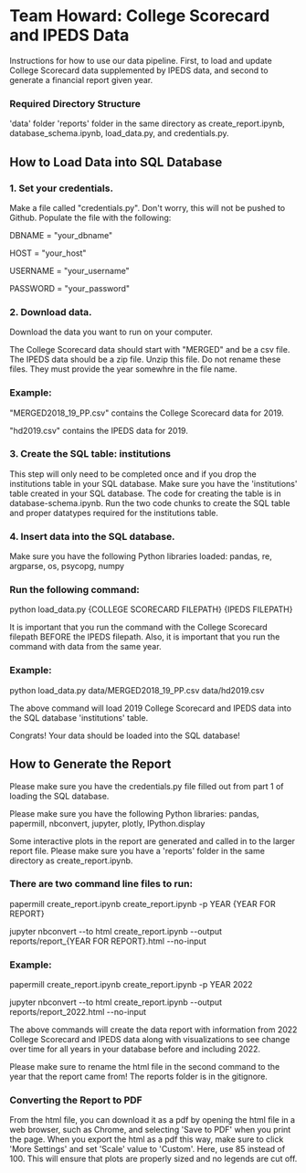 # Team Howard: College Scorecard and IPEDS Data
Instructions for how to use our data pipeline. First, to load and update College Scorecard data supplemented by IPEDS data, and second to generate a financial report given year.

### Required Directory Structure
'data' folder
'reports' folder 
in the same directory as create_report.ipynb, database_schema.ipynb, load_data.py, and credentials.py.

## How to Load Data into SQL Database

### 1. Set your credentials.
Make a file called "credentials.py". Don't worry, this will not be pushed to Github. 
Populate the file with the following:

DBNAME = "your_dbname"

HOST = "your_host"

USERNAME = "your_username"

PASSWORD = "your_password"


### 2. Download data.
Download the data you want to run on your computer.

The College Scorecard data should start with "MERGED" and be a csv file. The IPEDS data should be a zip file. Unzip this file. Do not rename these files. They must provide the year somewhre in the file name.

### Example:

"MERGED2018_19_PP.csv" contains the College Scorecard data for 2019.

"hd2019.csv" contains the IPEDS data for 2019.

### 3. Create the SQL table: institutions
This step will only need to be completed once and if you drop the institutions table in your SQL database.
Make sure you have the 'institutions' table created in your SQL database.
The code for creating the table is in database-schema.ipynb. Run the two code chunks to create the SQL table and proper datatypes required for the institutions table.

### 4. Insert data into the SQL database.
Make sure you have the following Python libraries loaded: 
pandas, re, argparse, os, psycopg, numpy

### Run the following command: 

python load_data.py {COLLEGE SCORECARD FILEPATH} {IPEDS FILEPATH}

It is important that you run the command with the College Scorecard filepath BEFORE the IPEDS filepath. Also, it is important that you run the command with data from the same year.

### Example: 

python load_data.py data/MERGED2018_19_PP.csv data/hd2019.csv

The above command will load 2019 College Scorecard and IPEDS data into the SQL database 'institutions' table.

Congrats! Your data should be loaded into the SQL database!

## How to Generate the Report
Please make sure you have the credentials.py file filled out from part 1 of loading the SQL database.

Please make sure you have the following Python libraries:
pandas, papermill, nbconvert, jupyter, plotly, IPython.display

Some interactive plots in the report are generated and called in to the larger report file. Please make sure you have a 'reports' folder in the same directory as create_report.ipynb.

### There are two command line files to run:

papermill create_report.ipynb create_report.ipynb -p YEAR {YEAR FOR REPORT}

jupyter nbconvert --to html create_report.ipynb --output reports/report_{YEAR FOR REPORT}.html --no-input

### Example:
papermill create_report.ipynb create_report.ipynb -p YEAR 2022

jupyter nbconvert --to html create_report.ipynb --output reports/report_2022.html --no-input

The above commands will create the data report with information from 2022 College Scorecard and IPEDS data along with visualizations to see change over time for all years in your database before and including 2022.

Please make sure to rename the html file in the second command to the year that the report came from! The reports folder is in the gitignore. 

### Converting the Report to PDF

From the html file, you can download it as a pdf by opening the html file in a web browser, such as Chrome, and selecting 'Save to PDF' when you print the page. When you export the html as a pdf this way, make sure to click 'More Settings' and set 'Scale' value to 'Custom'. Here, use 85 instead of 100. This will ensure that plots are properly sized and no legends are cut off.